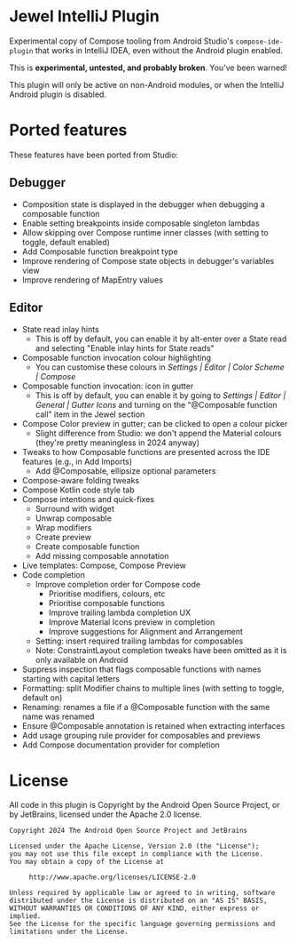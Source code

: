 # Jewel IntelliJ Plugin

Experimental copy of Compose tooling from Android Studio's `compose-ide-plugin` that works in IntelliJ IDEA, even
without the Android plugin enabled.

This is **experimental, untested, and probably broken**. You've been warned!

This plugin will only be active on non-Android modules, or when the IntelliJ Android plugin is disabled.

# Ported features

These features have been ported from Studio:

## Debugger

* Composition state is displayed in the debugger when debugging a composable function
* Enable setting breakpoints inside composable singleton lambdas
* Allow skipping over Compose runtime inner classes (with setting to toggle, default enabled)
* Add Composable function breakpoint type
* Improve rendering of Compose state objects in debugger's variables view
* Improve rendering of MapEntry values

## Editor

* State read inlay hints
    * This is off by default, you can enable it by alt-enter over a State read and selecting "Enable inlay hints for
      State reads"
* Composable function invocation colour highlighting
    * You can customise these colours in _Settings | Editor | Color Scheme | Compose_
* Composable function invocation: icon in gutter
    * This is off by default, you can enable it by going to _Settings | Editor | General | Gutter Icons_ and turning on
      the "@Composable function call" item in the Jewel section
* Compose Color preview in gutter; can be clicked to open a colour picker
    * Slight difference from Studio: we don't append the Material colours (they're pretty meaningless in 2024 anyway) 
* Tweaks to how Composable functions are presented across the IDE features (e.g., in Add Imports)
    * Add @Composable, ellipsize optional parameters 
* Compose-aware folding tweaks
* Compose Kotlin code style tab
* Compose intentions and quick-fixes
  * Surround with widget
  * Unwrap composable
  * Wrap modifiers
  * Create preview
  * Create composable function
  * Add missing composable annotation
* Live templates: Compose, Compose Preview 
* Code completion
  * Improve completion order for Compose code 
    * Prioritise modifiers, colours, etc
    * Prioritise composable functions
    * Improve trailing lambda completion UX
    * Improve Material Icons preview in completion
    * Improve suggestions for Alignment and Arrangement 
  * Setting: insert required trailing lambdas for composables
  * Note: ConstraintLayout completion tweaks have been omitted as it is only available on Android
* Suppress inspection that flags composable functions with names starting with capital letters
* Formatting: split Modifier chains to multiple lines (with setting to toggle, default on)
* Renaming: renames a file if a @Composable function with the same name was renamed
* Ensure @Composable annotation is retained when extracting interfaces
* Add usage grouping rule provider for composables and previews
* Add Compose documentation provider for completion

# License

All code in this plugin is Copyright by the Android Open Source Project, or by JetBrains, 
licensed under the Apache 2.0 license.

```
Copyright 2024 The Android Open Source Project and JetBrains

Licensed under the Apache License, Version 2.0 (the "License");
you may not use this file except in compliance with the License.
You may obtain a copy of the License at

     http://www.apache.org/licenses/LICENSE-2.0
     
Unless required by applicable law or agreed to in writing, software
distributed under the License is distributed on an "AS IS" BASIS,
WITHOUT WARRANTIES OR CONDITIONS OF ANY KIND, either express or implied.
See the License for the specific language governing permissions and
limitations under the License.
```
